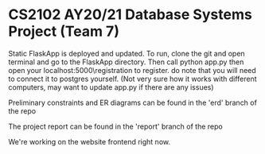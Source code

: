 # CS2102 AY20/21 Database Systems Project (Team 7)

Static FlaskApp is deployed and updated. To run, clone the git and open terminal and go to the FlaskApp directory. Then call python app.py then open your localhost:5000\registration to register. do note that you will need to connect it to postgres yourself. (Not very sure how it works with different computers, may want to update app.py if there are any issues)

Preliminary constraints and ER diagrams can be found in the 'erd' branch of the repo

The project report can be found in the 'report' branch of the repo

We're working on the website frontend right now.

